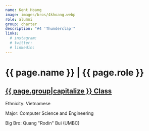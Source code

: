 ```yaml
---
name: Kent Hoang
image: images/bros/4khoang.webp
role: alumni
group: charter
description: "#4 'Thunderclap'"
links:
  # instagram: 
  # twitter: 
  # linkedin: 
---
```


# {{ page.name }} | {{ page.role }} 
    
## [{{ page.group|capitalize }} Class](/ah/{{page.group}}s)
    
Ethnicity: Vietnamese

Major: Computer Science and Engineering

Big Bro: Quang "Rodin" Bui (UMBC)


